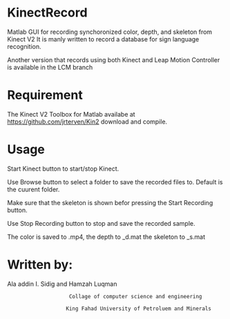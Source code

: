 # KinectRecord
Matlab GUI for recording synchoronized color, depth, and skeleton from Kinect V2
It is manly written to record a database for sign language recognition.

Another version that records using both Kinect and Leap Motion Controller is available in the LCM branch
# Requirement
The Kinect V2 Toolbox for Matlab availabe at
https://github.com/jrterven/Kin2
download and compile.
# Usage 
Start Kinect button to start/stop Kinect.

Use Browse button to select a folder to save the recorded files to. Default is the cuurent folder.

Make sure that the skeleton is shown befor pressing the Start Recording button.

Use Stop Recording button to stop and save the recorded sample.

The color is saved to .mp4, the depth to _d.mat the skeleton to _s.mat

# Written by:

Ala addin I. Sidig                      and            Hamzah Luqman


                        Collage of computer science and engineering

                       King Fahad University of Petroluem and Minerals 
